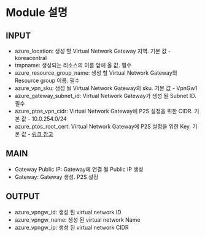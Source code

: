 # Module 설명

## INPUT

- azure_location: 생성 할 Virtual Network Gateway 지역. 기본 값 - koreacentral
- tmpname: 생성되는 리소스의 이름 앞에 올 값. 필수
- azure_resource_group_name: 생성 할 Virtual Network Gateway의 Resource group 이름. 필수
- azure_vpn_sku: 생성 될 Virtual Network Gateway의 sku. 기본 값 - VpnGw1
- azure_gateway_subnet_id: Virtual Network Gateway가 생성 될 Subnet ID. 필수
- azure_ptos_vpn_cidr: Virtual Network Gateway에 P2S 설정을 위한 CIDR. 기본 값 - 10.0.254.0/24
- azure_ptos_root_cert: Virtual Network Gateway에 P2S 설정을 위한 Key. 기본 값 - [링크 참고](https://docs.microsoft.com/ko-kr/azure/vpn-gateway/vpn-gateway-certificates-point-to-site)

## MAIN

- Gateway Public IP: Gateway에 연결 될 Public IP 생성
- Gateway: Gateway 생성. P2S 설정

## OUTPUT

- azure_vpngw_id: 생성 된 virtual network ID
- azure_vpngw_name: 생성 된 virtual network Name
- azure_vpngw_ip: 생성 된 virtual network CIDR
